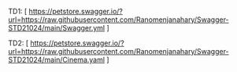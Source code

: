 TD1: [ https://petstore.swagger.io/?url=https://raw.githubusercontent.com/Ranomenjanahary/Swagger-STD21024/main/Swagger.yml ]

TD2: [ https://petstore.swagger.io/?url=https://raw.githubusercontent.com/Ranomenjanahary/Swagger-STD21024/main/Cinema.yaml ]

